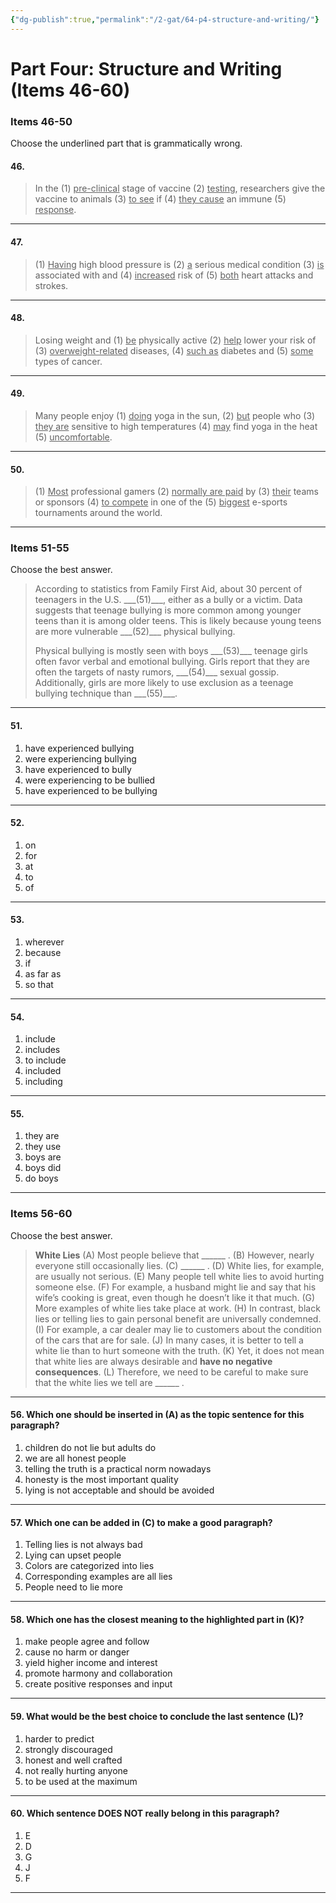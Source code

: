 ```yaml
---
{"dg-publish":true,"permalink":"/2-gat/64-p4-structure-and-writing/"}
---
```


# Part Four: Structure and Writing (Items 46-60)
### Items 46-50
Choose the underlined part that is grammatically wrong.

#### 46.
> In the (1) <u>pre-clinical</u> stage of vaccine (2) <u>testing</u>, researchers give the vaccine to animals (3) <u>to see</u> if (4) <u>they cause</u> an immune (5) <u>response</u>.

---
#### 47.
> (1) <u>Having</u> high blood pressure is (2) <u>a</u> serious medical condition (3) <u>is</u> associated with and (4) <u>increased</u> risk of (5) <u>both</u> heart attacks and strokes.

---
#### 48. 
> Losing weight and (1) <u>be</u> physically active (2) <u>help</u> lower your risk of (3) <u>overweight-related</u> diseases, (4) <u>such as</u> diabetes and (5) <u>some</u> types of cancer.

---
#### 49. 
> Many people enjoy (1) <u>doing</u> yoga in the sun, (2) <u>but</u> people who (3) <u>they are</u> sensitive to high temperatures (4) <u>may</u> find yoga in the heat (5) <u>uncomfortable</u>.

---
#### 50.
> (1) <u>Most</u> professional gamers (2) <u>normally are paid</u> by (3) <u>their</u> teams or sponsors (4) <u>to compete</u> in one of the (5) <u>biggest</u> e-sports tournaments around the world.

---
### Items 51-55
Choose the best answer.

> According to statistics from Family First Aid, about 30 percent of teenagers in the U.S. \_\_\_(51)\_\_\_, either as a bully or a victim. Data suggests that teenage bullying is more common among younger teens than it is among older teens. This is likely because young teens are more vulnerable \_\_\_(52)\_\_\_ physical bullying.
> 
> Physical bullying is mostly seen with boys \_\_\_(53)\_\_\_ teenage girls often favor verbal and emotional bullying. Girls report that they are often the targets of nasty rumors, \_\_\_(54)\_\_\_ sexual gossip. Additionally, girls are more likely to use exclusion as a teenage bullying technique than \_\_\_(55)\_\_\_.

---
#### 51.
1. have experienced bullying
2. were experiencing bullying
3. have experienced to bully
4. were experiencing to be bullied
5. have experienced to be bullying

---
#### 52.
1. on
2. for
3. at
4. to
5. of

---
#### 53.
1. wherever
2. because
3. if
4. as far as
5. so that

---
#### 54.
1. include
2. includes
3. to include
4. included
5. including

---
#### 55.
1. they are
2. they use
3. boys are
4. boys did
5. do boys

---
### Items 56-60
Choose the best answer.

> **White Lies**
> (A) Most people believe that \_\_\_\_\_\_ . (B) However, nearly everyone still occasionally lies. (C) \_\_\_\_\_\_ . (D) White lies, for example, are usually not serious. (E) Many people tell white lies to avoid hurting someone else. (F) For example, a husband might lie and say that his wife’s cooking is great, even though he doesn’t like it that much. (G) More examples of white lies take place at work. (H) In contrast, black lies or telling lies to gain personal benefit are universally condemned. (I) For example, a car dealer may lie to customers about the condition of the cars that are for sale. (J) In many cases, it is better to tell a white lie than to hurt someone with the truth. (K) Yet, it does not mean that white lies are always desirable and **have no negative consequences**. (L) Therefore, we need to be careful to make sure that the white lies we tell are \_\_\_\_\_\_ .

---
#### 56. Which one should be inserted in (A) as the topic sentence for this paragraph?
1. children do not lie but adults do
2. we are all honest people
3. telling the truth is a practical norm nowadays
4. honesty is the most important quality
5. lying is not acceptable and should be avoided

---
#### 57. Which one can be added in (C) to make a good paragraph?
1. Telling lies is not always bad
2. Lying can upset people
3. Colors are categorized into lies
4. Corresponding examples are all lies
5. People need to lie more

---
#### 58. Which one has the closest meaning to the highlighted part in (K)?
1. make people agree and follow
2. cause no harm or danger
3. yield higher income and interest
4. promote harmony and collaboration
5. create positive responses and input

---
#### 59. What would be the best choice to conclude the last sentence (L)?
1. harder to predict
2. strongly discouraged
3. honest and well crafted
4. not really hurting anyone
5. to be used at the maximum

---
#### 60. Which sentence **DOES NOT** really belong in this paragraph?
1. E
2. D
3. G
4. J
5. F

---
